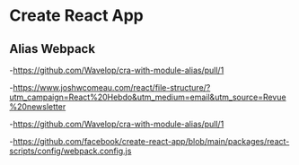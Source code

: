 # Create React App

## Alias Webpack

-<https://github.com/Wavelop/cra-with-module-alias/pull/1>

-<https://www.joshwcomeau.com/react/file-structure/?utm_campaign=React%20Hebdo&utm_medium=email&utm_source=Revue%20newsletter>

-<https://github.com/Wavelop/cra-with-module-alias/pull/1>

-<https://github.com/facebook/create-react-app/blob/main/packages/react-scripts/config/webpack.config.js>



